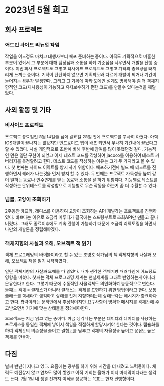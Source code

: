 # 2023년 5월 회고

## 회사 프로젝트
### 어드민 사이트 리뉴얼 작업
작업을 어느정도 마치고 대행사부터 배포 준비하는 중이다. 아직도 기획적으로 미흡한 부분이 있어서 그 부분에 대해 팀장님과 소통을 하며 기준점을 세우면서 개발을 진행 중이다.
이번 회사 프로젝트도 그렇고 비사이드 프로젝트도 그렇고 기획의 중요성을 뼈저리게 느끼는 중이다. 기획이 탄탄하지 않으면 기획의도와 다르게 개발이 되거나 기간이 늘어지는 경우가 발생한다.
그리고 그 기획에 따라 도메인 설계도 명확해야 좀 더 객체지향적인 코드(재사용성이 가능하고 유지보수하기 편한 코드)를 만들수 있다는것을 깨달았다.

## 사외 활동 및 기타
### 비사이드 프로젝트
프로젝트 종료일인 5월 14일을 넘어 발표일 25일 전에 프로젝트를 무사히 마쳤다. 아직 IOS개발이 끝나지는 않았지만 안드로이드 앱이 배포 되면서 무사히 기간내에 끝났다고 할 수 있었다.
사실 개인적으로 초반에 비해 후반에 참여를 많이 못했던것 같다. 기능적인 면은 일단 구현이 되었고 이제 테스트 코드를 작성하여 jacoco를 이용하여 테스트 커버리지를 측정할려고 한다.
테스트 코드를 작성하는 이유는 크게 두 가지라고 볼 수 있다. 첫 번째는 사이드 이펙트를 방지 하기 위함이다. 배포하기전에 빌드 때 테스트를 진행하면서 에러가 나는것을 먼저 방지 할 수 있다.
두 번째는 프로젝트 가독성을 높여 같이 일하는 동료나 인수인계를 받는 동료와 소통을 잘 하기 위함이다. 기능별로 테스트를 작성하는 단위테스트를 작성함으로 기능별로 무슨 작동을 하는지 좀 더 수월할 수 있다.

### 넘블, 고양이 조회하기
2주동안 카프카, 레디스를 이용하여 고양이 조회하는 API 개발하는 프로젝트를 진행하였다.
바쁘다는 이유로 조금씩 미루다가 결국에는 스프링부트로 조회API만 만들고 끝나버렸다..
그래도 종료이후에도 계속 진행이 가능하기 때문에 조금씩 리펙토링을 하면서 나만의 개발론을 정립해야겠다.

### 객체지향의 사실과 오해, 오브젝트 책 읽기
객체 프로그래밍의 바이블이라고 할 수 있는 조영호 작가님의 책 객체지향의 사실과 오해, 오브젝트 책을 읽기 시작하였다.

일단 객체지향의 사실과 오해를 다 읽었다. 내가 생각한 객체지향 패러다임에 어느정도 영향을 미쳤다.
첫째는 객체 프로그래밍 세계는 현실세계를 그대로 반영하는게 아니라 은유한다고 한다. 그렇기 때문에 수동적인 사물객체도 의인화하여 능동적으로 변한다.
둘째는 객체 = 클래스가 아니라 클래스는 객체를 표현하기 위한 방법이라고 한다. 보통 클래스를 객체라고 생각하고 상태를 먼저 지정하려는데 상태보다는 메시지가 중요하다고 한다.
협력이라는 문맥안에서 추상적이지만 요구사항이 명확한 메시지를 객체간에 주고받으면서 거기에 맞는 상태들을 정의해야한다.

오브젝트는 지금 읽고 있는 중이다. 지금 생각나는 부분은 데이터와 데이터를 사용하는 프로세스를 동일한 객체에 넣어서 책임을 적절하게 할당시켜야 한다는 것이다.
캡슐화를 하여 객체간의 의존성을 줄이고 결합도를 낮추고 객체의 자율성을 높이고 응집도 높은 객체를 만들자. 

## 다짐
벌써 반년이 지나고 있다. 요즘에는 공부를 하기 위해 시간을 더 내려고 노력중이다. 체력도 예전같지 않고 연차도 많이 쌓였고 이직 기회는 올해가 이제 마지막이다라는 생각도 든다.
7월 1일 내 생일 전까지 이직을 성공하는 목표는 현재 진행형이다.
